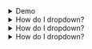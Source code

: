 <details>
<summary>Demo</summary>
<br>
<img width="496" alt="image" src="https://user-images.githubusercontent.com/75510135/167277289-713e9450-f875-428d-8ee8-159160474d97.png">
</details>

<details>
<summary>How do I dropdown?</summary>
<br>
This is how you dropdown.
</details>

<details>
<summary>How do I dropdown?</summary>
<br>
This is how you dropdown.
</details>

<details>
<summary>How do I dropdown?</summary>
<br>
This is how you dropdown.
</details>
